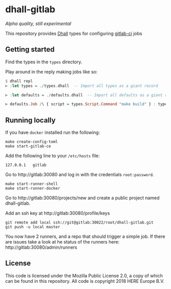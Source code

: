 # dhall-gitlab

_Alpha quality, still experimental_

This repository provides [Dhall](https://dhall-lang.org) types for configuring [gitlab-ci](https://docs.gitlab.com/ee/ci/yaml/) jobs

## Getting started

Find the types in the `types` directory.

Play around in the reply making jobs like so:

```haskell
$ dhall repl
⊢ :let types = ./types.dhall  -- Import all types as a giant record

⊢ :let defaults = ./defaults.dhall  -- Import all defaults as a giant record

⊢ defaults.Job /\ { script = types.Script.Command "make build" } : types.Job
```

## Running locally

If you have `docker` installed run the following:

```
make create-config-toml
make start-gitlab-ce
```

Add the following line to your `/etc/hosts` file:

```
127.0.0.1	gitlab
```

Go to http://gitlab:30080 and log in with the credentials `root:password`.

```
make start-runner-shell
make start-runner-docker
```

Go to http://gitlab:30080/projects/new and create a public project named dhall-gitlab.

Add an ssh key at http://gitlab:30080/profile/keys

```
git remote add local ssh://git@gitlab:30022/root/dhall-gitlab.git
git push -u local master
```

You now have 2 runners, and a repo that should trigger a simple job. If there are issues take a look at he status of the runners here: http://gitlab:30080/admin/runners

## License

This code is licensed under the Mozilla Public License 2.0, a copy of which can be found in this repository. All code is copyright 2018 HERE Europe B.V.
